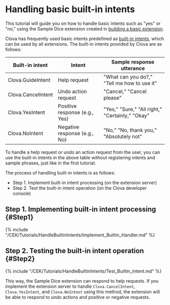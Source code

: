 # Handling basic built-in intents
This tutorial will guide you on how to handle basic intents such as "yes" or "no," using the Sample Dice extension created in [building a basic extension](/CEK/Tutorials/Build_Simple_Extension.md).

Clova has frequently used basic intents predefined as [built-in intents](/Design/Design_Guideline_For_Extension.md#BuiltinIntent), which can be used by all extensions. The built-in intents provided by Clova are as follows:

| Built-in intent       | Intent               | Sample response utterance                                      |
|---------------------------|-------------------|----------------------------------------------------------|
| Clova.GuideIntent         | Help request          | "What can you do?," "Tell me how to use it" |
| Clova.CancelIntent        | Undo action request        | "Cancel," "Cancel please"                                          |
| Clova.YesIntent           | Positive response (e.g., Yes)   | "Yes," "Sure," "All right," "Certainly," "Okay"                   |
| Clova.NoIntent            | Negative response (e.g., No) | "No," "No, thank you," "Absolutely not"                                     |

To handle a help request or undo an action request from the user, you can use the built-in intents in the above table without registering intents and sample phrases, just like in the first tutorial.

The process of handling built-in intents is as follows:
* Step 1. Implement built-in intent processing (on the extension server)
* Step 2. Test the built-in intent operation (on the Clova developer console)

## Step 1. Implementing built-in intent processing {#Step1}
{% include "/CEK/Tutorials/HandleBuiltinIntents/Implement_Builtin_Handler.md" %}

## Step 2. Testing the built-in intent operation {#Step2}
{% include "/CEK/Tutorials/HandleBuiltinIntents/Test_Builtin_Intent.md" %}

This way, the Sample Dice extension can respond to help requests.
If you implement the extension server to handle `Clova.CancelIntent`, `Clova.YesIntent`, and `Clova.NoIntent` using this method, the extension will be able to respond to undo actions and positive or negative requests.
